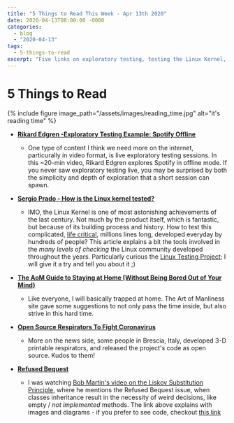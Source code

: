 ```yaml
---
title: "5 Things to Read This Week - Apr 13th 2020"
date: 2020-04-13T08:00:00 -0000
categories:
  - blog
  - "2020-04-13"
tags:
  - 5-things-to-read
excerpt: "Five links on exploratory testing, testing the Linux Kernel, Refused Bequest code smell, Corona crisis and how open source is helping in the fight."
---
```


# 5 Things to Read

{% include figure image_path="/assets/images/reading_time.jpg" alt="it's reading time" %}

- **[Rikard Edgren -Exploratory Testing Example: Spotify Offline](https://www.youtube.com/watch?v=o0MXE8Onkh4)**
  - One type of content I think we need more on the internet, particurally in video format, is live exploratory testing sessions. In this ~20-min video, Rikard Edgren explores Spotify in offline mode. If you never saw exploratory testing live, you may be surprised by both the simplicity and depth of exploration that a short session can spawn. 


- **[Sergio Prado - How is the Linux kernel tested?](https://embeddedbits.org/how-is-the-linux-kernel-tested/)**
  - IMO, the Linux Kernel is one of most astonishing achievements of the last century. Not much by the product itself, which is fantastic, but because of its building process and history. How to test this complicated, [life critical](https://events.windriver.com/wrcd01/wrcm/2016/08/WP-future-proof-your-medical-device-designs-with-wind-river-linux.pdf), millions lines long, developed everyday by hundreds of people? This article explains a bit the tools involved in the *many levels of checking* the Linux community developed throughout the years. Particularly curious the [Linux Testing Project](https://github.com/linux-test-project/ltp); I will give it a try and tell you about it ;)

- **[The AoM Guide to Staying at Home (Without Being Bored Out of Your Mind)](https://www.artofmanliness.com/articles/the-aom-guide-to-staying-at-home-without-being-bored-out-of-your-mind/)**
  - Like everyone, I will basically trapped at home. The Art of Manliness site gave some suggestions to not only pass the time inside, but also strive in this hard time.

- **[Open Source Respirators To Fight Coronavirus](https://opensourceforu.com/2020/03/open-source-respirators-to-fight-coronavirus/)**
  - More on the news side, some people in Brescia, Italy, developed 3-D printable respirators, and released the project's code as open source. Kudos to them!

- **[Refused Bequest](https://refactoring.guru/smells/refused-bequest)**
  - I was watching [Bob Martin's video on the Liskov Substitution Principle](https://cleancoders.com/episode/clean-code-episode-11-p1), where he mentions the Refused Bequest issue, when classes inheritance result in the necessity of weird decisions, like empty / _not implemented_ methods. The link above explains with images and diagrams - if you prefer to see code, checkout [this link](https://www.c-sharpcorner.com/article/refused-bequest-a-code-smell/)
